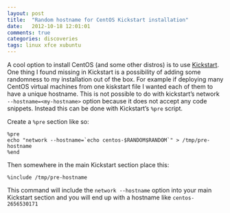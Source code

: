 ```yaml
---
layout: post
title:  "Random hostname for CentOS Kickstart installation"
date:   2012-10-18 12:01:01
comments: true
categories: discoveries
tags: linux xfce xubuntu
---
```


A cool option to install CentOS (and some other distros) is to use [Kickstart](http://fedoraproject.org/wiki/Anaconda/Kickstart). One thing I found missing in Kickstart is a possibility of adding some randomness to my installation out of the box. For example if deploying many CentOS virtual machines from one kiskstart file I wanted each of them to have a unique hostname. This is not possible to do with kickstart’s network `--hostname=<my-hostname>` option because it does not accept any code snippets. Instead this can be done with Kickstart’s `%pre` script.

Create a `%pre` section like so:

```
%pre
echo "network --hostname=`echo centos-$RANDOM$RANDOM`" > /tmp/pre-hostname
%end
```

Then somewhere in the main Kickstart section place this:

```
%include /tmp/pre-hostname
```

This command will include the `network --hostname` option into your main Kickstart section and you will end up with a hostname like `centos-2656530171`